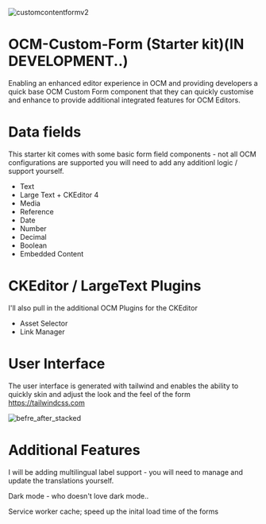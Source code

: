 ![customcontentformv2](https://user-images.githubusercontent.com/364208/190846671-32ebd8a8-6943-4074-bb14-a963ef40f5bb.png)

# OCM-Custom-Form (Starter kit)(IN DEVELOPMENT..)
Enabling an enhanced editor experience in OCM and providing developers a quick base OCM Custom Form component that they can quickly customise and enhance to provide additional integrated features for OCM Editors.

# Data fields
This starter kit comes with some basic form field components - not all OCM configurations are supported you will need to add any additionl logic / support yourself.

- Text
- Large Text +  CKEditor 4
- Media
- Reference
- Date
- Number
- Decimal
- Boolean
- Embedded Content

# CKEditor / LargeText Plugins
I'll also pull in the additional OCM Plugins for the CKEditor

- Asset Selector
- Link Manager

# User Interface
The user interface is generated with tailwind and enables the ability to quickly skin and adjust the look and the feel of the form 
https://tailwindcss.com

![befre_after_stacked](https://user-images.githubusercontent.com/364208/190849719-9a9162cd-5722-475a-934f-886355f7b0e1.png)


# Additional Features

I will be adding multilingual label support - you will need to manage and update the translations yourself. 

Dark mode - who doesn't love dark mode.. 

Service worker cache; speed up the inital load time of the forms




